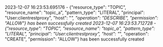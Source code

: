 
2023-12-07 16:23:53.695176 - {"resource_type": "TOPIC", "resource_name": "topic_a", "pattern_type": "LITERAL", "principal": "User:clientrestproxy", "host": "*", "operation": "DESCRIBE", "permission": "ALLOW"} has been successfully created
2023-12-07 16:23:53.712728 - {"resource_type": "TOPIC", "resource_name": "topic_a", "pattern_type": "LITERAL", "principal": "User:clientrestproxy", "host": "*", "operation": "CREATE", "permission": "ALLOW"} has been successfully created
